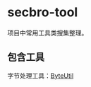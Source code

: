 # secbro-tool
项目中常用工具类搜集整理。

## 包含工具

字节处理工具：[ByteUtil](https://github.com/secbr/secbro-tool/blob/main/src/main/java/com/choupangxia/bytes/ByteUtil.java)

